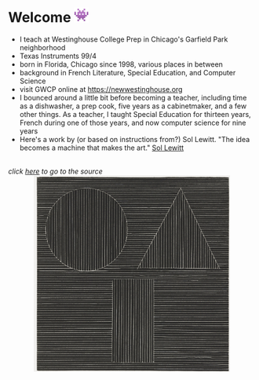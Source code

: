 # Welcome <img src="alien.png" alt="alien emoji" width="30" height="30">	

* I teach at Westinghouse College Prep in Chicago's Garfield Park neighborhood
* Texas Instruments 99/4
* born in Florida, Chicago since 1998, various places in between
* background in French Literature, Special Education, and Computer Science
* visit GWCP online at https://newwestinghouse.org
* I bounced around a little bit before becoming a teacher, including time as a dishwasher, a prep cook, five years as a cabinetmaker, and a few other things. As a teacher, I taught Special Education for thirteen years, French during one of those years, and now computer science for nine years
* Here's a work by (or based on instructions from?) Sol Lewitt. "The idea becomes a machine that makes the art." <a href="https://www.guggenheim.org/teaching-materials/singular-forms-sometimes-repeated-art-from-1951-to-the-present/sol-lewitt-1928-2007#:~:text=a%20perfunctory%20affair.-,The%20idea,-becomes%20a%20machine">Sol Lewitt</a>
<br>
<em>click <a href="https://www.moma.org/collection/works/17626">here</a> to go to the source<em>
<br>
<div style="text-align: center">
<img src="sl2.png" alt="from Sol Lewitt" width="400" height ="400">
</div>